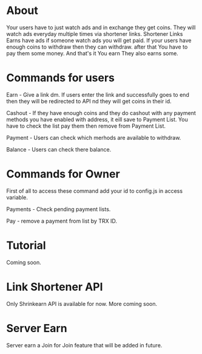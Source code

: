 # About
Your users have to just watch ads and in exchange they get coins. They will watch ads everyday multiple times via shortener links. Shortener Links Earns have ads if someone watch ads you will get paid. If your users have enough coins to withdraw then they can withdraw. after that You have to pay them some money. And that's it You earn They also earns some.

# Commands for users
Earn - Give a link dm. If users enter the link and successfully goes to end then they will be redirected to API nd they will get coins in their id.

Cashout - If they have enough coins and they do cashout with any payment methods you have enabled with address, it eill save to Payment List. You have to check the list pay them then remove from Payment List.

Payment - Users can check which merhods are available to withdraw.

Balance - Users can check there balance.

# Commands for Owner
First of all to access these command add your id to config.js in access variable.

Payments - Check pending payment 
lists.

Pay - remove a payment from list by TRX ID.

# Tutorial

Coming soon.

# Link Shortener API

Only Shrinkearn API is available for now. More coming soon.

# Server Earn

Server earn a Join for Join feature that will be added in future.
